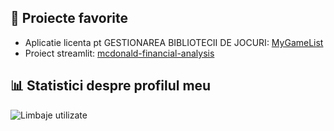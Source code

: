 ## 🌟 Proiecte favorite
- Aplicatie licenta pt GESTIONAREA BIBLIOTECII DE JOCURI: [MyGameList](mygamelist-e336.onrender.com/)
- Proiect streamlit: [mcdonald-financial-analysis](https://mcdonald-financial-analysis.streamlit.app/) 


## 📊 Statistici despre profilul meu


![Limbaje utilizate](https://github-readme-stats.vercel.app/api/top-langs/?username=siralexeu&layout=compact&theme=radical)

<!--
![Statistici GitHub](https://github-readme-stats.vercel.app/api?username=siralexeu&show_icons=true&theme=radical)

## 🏆 Trofee GitHub

![Trofee](https://github-profile-trophy.vercel.app/?username=siralexeu&theme=radical)

## 🔥 Streak-uri de contribuții

![Streak Stats](https://github-readme-streak-stats.herokuapp.com/?user=siralexeu&theme=radical)



## 📫 Contact
- Email: [email@example.com](mailto:email@example.com)
- LinkedIn: [Profil LinkedIn](https://linkedin.com/in/siralexeu)
-->

